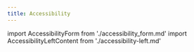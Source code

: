 ```yaml
---
title: Accessibility
---
```


import AccessibilityForm from './accessibility_form.md'
import AccessibilityLeftContent from './accessibility-left.md'

<FormWrapperComponent slots="content" repeat="2" theme="lightest" className="Contact-Form"/>

<AccessibilityLeftContent/>

<AccessibilityForm/>
